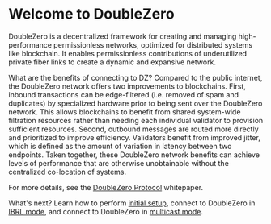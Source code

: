 # Welcome to DoubleZero

DoubleZero is a decentralized framework for creating and managing high-performance permissionless networks, optimized for distributed systems like blockchain. It enables permissionless contributions of underutilized private fiber links to create a dynamic and expansive network.

What are the benefits of connecting to DZ? Compared to the public internet, the DoubleZero network offers two improvements to blockchains. First, inbound transactions can be edge-filtered (i.e. removed of spam and duplicates) by specialized hardware prior to being sent over the DoubleZero network. This allows blockchains to benefit from shared system-wide filtration resources rather than needing each individual validator to provision sufficient resources. Second, outbound messages are routed more directly and prioritized to improve efficiency. Validators benefit from improved jitter, which is defined as the amount of variation in latency between two endpoints. Taken together, these DoubleZero network benefits can achieve levels of performance that are otherwise unobtainable without the centralized co-location of systems.

For more details, see the [DoubleZero Protocol](https://doublezero.xyz/whitepaper.pdf) whitepaper.


What's next? Learn how to perform [initial setup](setup.md), connect to DoubleZero in [IBRL mode](connect-ibrl.md), and connect to DoubleZero in [multicast mode](connect-multicast.md).